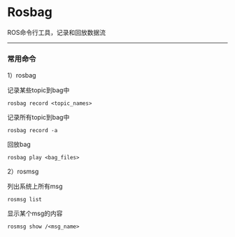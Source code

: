 # Rosbag

ROS命令行工具，记录和回放数据流

---

### 常用命令

1）rosbag

记录某些topic到bag中
```
rosbag record <topic_names>
```
记录所有topic到bag中
```
rosbag record -a
```
回放bag
```
rosbag play <bag_files>
```

2）rosmsg

列出系统上所有msg
```
rosmsg list
```
显示某个msg的内容
```
rosmsg show /<msg_name>
```
